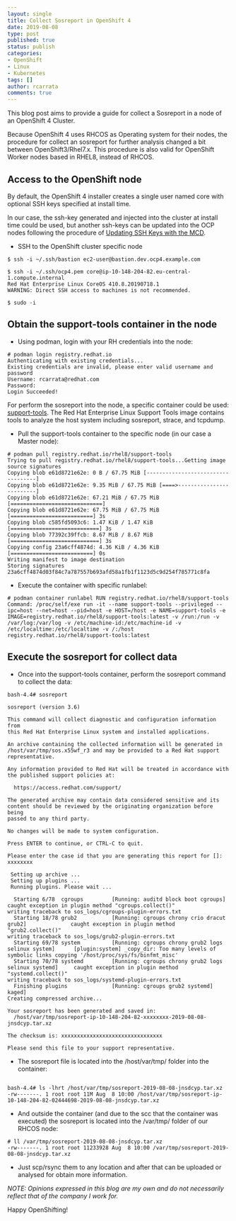 ```yaml
---
layout: single
title: Collect Sosreport in OpenShift 4
date: 2019-08-08
type: post
published: true
status: publish
categories:
- OpenShift
- Linux
- Kubernetes
tags: []
author: rcarrata
comments: true
---
```


This blog post aims to provide a guide for collect a Sosreport in a node of an OpenShift 4 Cluster.

Because OpenShift 4 uses RHCOS as Operating system for their nodes, the procedure for collect an sosreport for further analysis changed a bit between OpenShift3/Rhel7.x. This procedure is also valid for OpenShift Worker nodes based in RHEL8, instead of RHCOS.

## Access to the OpenShift node

By default, the OpenShift 4 installer creates a single user named core with optional SSH keys specified at install time.

In our case, the ssh-key generated and injected into the cluster at install time could be used, but another ssh-keys can be updated into the OCP nodes following the procedure of [Updating SSH Keys with the MCD](https://github.com/openshift/machine-config-operator/blob/master/docs/Update-SSHKeys.md).

* SSH to the OpenShift cluster specific node

```
$ ssh -i ~/.ssh/bastion ec2-user@bastion.dev.ocp4.example.com

$ ssh -i ~/.ssh/ocp4.pem core@ip-10-148-204-82.eu-central-1.compute.internal
Red Hat Enterprise Linux CoreOS 410.8.20190718.1
WARNING: Direct SSH access to machines is not recommended.

$ sudo -i
```

## Obtain the support-tools container in the node

* Using podman, login with your RH credentials into the node:

```
# podman login registry.redhat.io
Authenticating with existing credentials...
Existing credentials are invalid, please enter valid username and password
Username: rcarrata@redhat.com
Password:
Login Succeeded!
```

For perform the sosreport into the node, a specific container could be used: [support-tools](https://access.redhat.com/containers/?tab=overview&get-method=red-hat-login#/registry.access.redhat.com/rhel8/support-tools).
The Red Hat Enterprise Linux Support Tools image contains tools to analyze the host system including sosreport, strace, and tcpdump.

* Pull the support-tools container to the specific node (in our case a Master node):

```
# podman pull registry.redhat.io/rhel8/support-tools
Trying to pull registry.redhat.io/rhel8/support-tools...Getting image source signatures
Copying blob e61d8721e62e: 0 B / 67.75 MiB [-----------------------------------]
Copying blob e61d8721e62e: 9.35 MiB / 67.75 MiB [====>-------------------------]
Copying blob e61d8721e62e: 67.21 MiB / 67.75 MiB [=============================]
Copying blob e61d8721e62e: 67.75 MiB / 67.75 MiB [==========================] 3s
Copying blob c585fd5093c6: 1.47 KiB / 1.47 KiB [============================] 3s
Copying blob 77392c39ffcb: 8.67 MiB / 8.67 MiB [============================] 3s
Copying config 23a6cff4874d: 4.36 KiB / 4.36 KiB [==========================] 0s
Writing manifest to image destination
Storing signatures
23a6cff4874d03f84c7a787557b693afd58a1fb1f1123d5c9d254f785771c8fa
```

* Execute the container with specific runlabel:

```
# podman container runlabel RUN registry.redhat.io/rhel8/support-tools
Command: /proc/self/exe run -it --name support-tools --privileged --ipc=host --net=host --pid=host -e HOST=/host -e NAME=support-tools -e IMAGE=registry.redhat.io/rhel8/support-tools:latest -v /run:/run -v /var/log:/var/log -v /etc/machine-id:/etc/machine-id -v /etc/localtime:/etc/localtime -v /:/host registry.redhat.io/rhel8/support-tools:latest
```

## Execute the sosreport for collect data

* Once into the support-tools container, perform the sosreport command to collect the data:

```
bash-4.4# sosreport

sosreport (version 3.6)

This command will collect diagnostic and configuration information from
this Red Hat Enterprise Linux system and installed applications.

An archive containing the collected information will be generated in
/host/var/tmp/sos.x55wf_r3 and may be provided to a Red Hat support
representative.

Any information provided to Red Hat will be treated in accordance with
the published support policies at:

  https://access.redhat.com/support/

The generated archive may contain data considered sensitive and its
content should be reviewed by the originating organization before being
passed to any third party.

No changes will be made to system configuration.

Press ENTER to continue, or CTRL-C to quit.

Please enter the case id that you are generating this report for []: xxxxxxxx

 Setting up archive ...
 Setting up plugins ...
 Running plugins. Please wait ...

  Starting 6/78  cgroups         [Running: auditd block boot cgroups]                     caught exception in plugin method "cgroups.collect()"
writing traceback to sos_logs/cgroups-plugin-errors.txt
  Starting 18/78 grub2           [Running: cgroups chrony crio dracut grub2]              caught exception in plugin method "grub2.collect()"
writing traceback to sos_logs/grub2-plugin-errors.txt
  Starting 69/78 system          [Running: cgroups chrony grub2 logs selinux system]      [plugin:system] _copy_dir: Too many levels of symbolic links copying '/host/proc/sys/fs/binfmt_misc'
  Starting 70/78 systemd         [Running: cgroups chrony grub2 logs selinux systemd]     caught exception in plugin method "systemd.collect()"
writing traceback to sos_logs/systemd-plugin-errors.txt
  Finishing plugins              [Running: cgroups grub2 systemd]                         kaged]
Creating compressed archive...

Your sosreport has been generated and saved in:
  /host/var/tmp/sosreport-ip-10-148-204-82-xxxxxxxx-2019-08-08-jnsdcyp.tar.xz

The checksum is: xxxxxxxxxxxxxxxxxxxxxxxxxxxxxxxx

Please send this file to your support representative.
```

* The sosreport file is located into the /host/var/tmp/ folder into the container:

```

bash-4.4# ls -lhrt /host/var/tmp/sosreport-2019-08-08-jnsdcyp.tar.xz
-rw-------. 1 root root 11M Aug  8 10:00 /host/var/tmp/sosreport-ip-10-148-204-82-02444698-2019-08-08-jnsdcyp.tar.xz
```

* And outside the container (and due to the scc that the container was executed) the sosreport is located into the /var/tmp/ folder of our RHCOS node:

```
# ll /var/tmp/sosreport-2019-08-08-jnsdcyp.tar.xz
-rw-------. 1 root root 11233928 Aug  8 10:00 /var/tmp/sosreport-2019-08-08-jnsdcyp.tar.xz
```

* Just scp/rsync them to any location and after that can be uploaded or analysed for obtain more information.

*NOTE: Opinions expressed in this blog are my own and do not necessarily reflect that of the company I work for.*

Happy OpenShifting!

<script type="text/javascript" src="https://cdnjs.buymeacoffee.com/1.0.0/button.prod.min.js" data-name="bmc-button" data-slug="rcarrata" data-color="#FFDD00" data-emoji=""  data-font="Cookie" data-text="You like this blog? It helped? Buy me a coffee :)" data-outline-color="#000000" data-font-color="#000000" data-coffee-color="#ffffff" ></script>